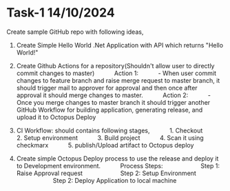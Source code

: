 # Task-1 14/10/2024
Create sample GitHub repo with following ideas,

1. Create Simple Hello World .Net Application with API which returns "Hello World!"

2. Create Github Actions for a repository(Shouldn't allow user to directly commit changes to master)
      Action 1:
      - When user commit changes to feature branch and raise merge request to master branch, it should trigger mail to approver for approval and then once after approval it should merge changes to master.
      Action 2:
      - Once you merge changes to master branch it should trigger another GitHub Workflow for building application, generating release, and upload it to Octopus Deploy

3. CI Workflow: should contains following stages,
      1. Checkout
      2. Setup environment
      3. Build project
      4. Scan it using checkmarx
      5. publish/Upload artifact to Octopus deploy

4. Create simple Octopus Deploy process to use the release and deploy it to Development environment.
      Process Steps:
            Step 1: Raise Approval request
            Step 2: Setup Environment
            Step 2: Deploy Application to local machine

